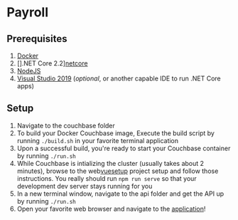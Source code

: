 # Payroll

## Prerequisites

1. [Docker][docker]
1. [].NET Core 2.2][netcore]
1. [NodeJS][node]
1. [Visual Studio 2019][vs2019] (*optional*, or another capable IDE to run .NET Core apps)

## Setup
1. Navigate to the couchbase folder
1. To build your Docker Couchbase image, Execute the build script by running ```./build.sh``` in your favorite terminal application
1. Upon a successful build, you're ready to start your Couchbase container by running ```./run.sh```
1. While Couchbase is intializing the cluster (usually takes about 2 minutes), browse to the web[vuesetup] project setup and follow those instructions. You really should run ```npm run serve``` so that your development dev server stays running for you
1. In a new terminal window, navigate to the api folder and get the API up by running ```./run.sh```
1. Open your favorite web browser and navigate to the [application][apphome]!

[docker]: https://www.docker.com/products/docker-desktop
[netcore]: https://dotnet.microsoft.com/download
[node]: https://nodejs.org/en/download/
[vuesetup]: ./web/README.md
[vs2019]: https://visualstudio.microsoft.com/downloads/
[apphome]: http://payroll.localdev.me:51020